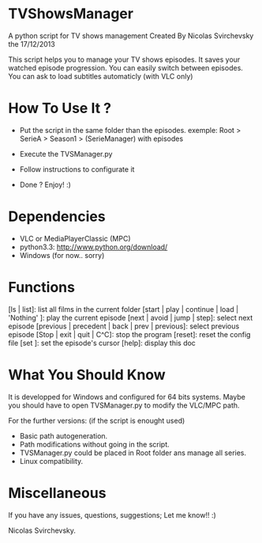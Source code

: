TVShowsManager
============

A python script for TV shows management
Created By Nicolas Svirchevsky the 17/12/2013

This script helps you to manage your TV shows episodes.
It saves your watched episode progression.
You can easily switch between episodes.
You can ask to load subtitles automaticly (with VLC only)

How To Use It ?
============

- Put the script in the same folder than the episodes.
  exemple: Root > SerieA > Season1 > (SerieManager) with episodes

- Execute the TVSManager.py

- Follow instructions to configurate it

- Done ? Enjoy! :)

Dependencies
============

- VLC or MediaPlayerClassic (MPC)
- python3.3: http://www.python.org/download/
- Windows (for now.. sorry)

Functions
============

[ls | list]: list all films in the current folder
[start | play | continue | load | 'Nothing' ]: play the current episode
[next | avoid | jump | step]: select next episode
[previous | precedent | back | prev | previous]: select previous episode
[Stop | exit | quit | C^C]: stop the program
[reset]: reset the config file
[set <integer>]: set the episode's cursor
[help]: display this doc

What You Should Know
============

It is developped for Windows and configured for 64 bits systems.
Maybe you should have to open TVSManager.py to modify the VLC/MPC path.

For the further versions: (if the script is enought used)
- Basic path autogeneration.
- Path modifications without going in the script.
- TVSManager.py could be placed in Root folder ans manage all series.
- Linux compatibility.

Miscellaneous
=============

If you have any issues, questions, suggestions;
Let me know!! :)

Nicolas Svirchevsky.
